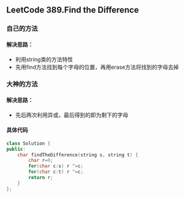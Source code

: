 ## LeetCode 389.Find the Difference

### 自己的方法
#### 解决思路：    
* 利用string类的方法特性
* 先用find方法找到每个字母的位置，再用erase方法将找到的字母去掉

### 大神的方法
#### 解决思路：
* 先后两次利用异或，最后得到的即为剩下的字母
#### 具体代码

```c++
class Solution {
public:
    char findTheDifference(string s, string t) {
        char r=0;
        for(char c:s) r ^=c;
        for(char c:t) r ^=c;
        return r;
    }
};
```
